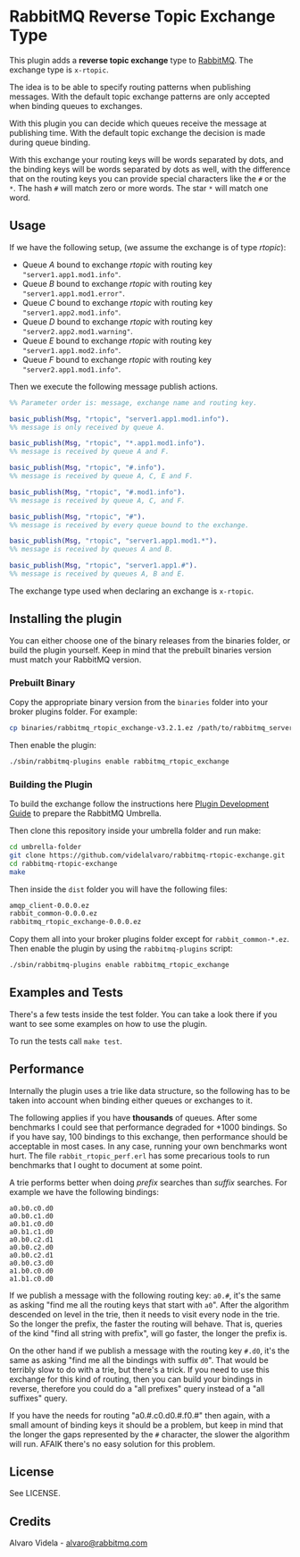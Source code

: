 # RabbitMQ Reverse Topic Exchange Type #

This plugin adds a __reverse topic exchange__ type to [RabbitMQ](http://www.rabbitmq.com). The exchange type is `x-rtopic`.

The idea is to be able to specify routing patterns when publishing messages. With the default topic exchange patterns are only accepted when binding queues to exchanges.

With this plugin you can decide which queues receive the message at publishing time. With the default topic exchange the decision is made during queue binding.

With this exchange your routing keys will be words separated by dots, and the binding keys will be words separated by dots as well, with the difference that on the routing keys 
you can provide special characters like the `#` or the `*`. The hash `#` will match zero or more words. The star `*` will match one word.

## Usage ##

If we have the following setup, (we assume the exchange is of type _rtopic_):

- Queue _A_ bound to exchange _rtopic_ with routing key `"server1.app1.mod1.info"`.
- Queue _B_ bound to exchange _rtopic_ with routing key `"server1.app1.mod1.error"`.
- Queue _C_ bound to exchange _rtopic_ with routing key `"server1.app2.mod1.info"`.
- Queue _D_ bound to exchange _rtopic_ with routing key `"server2.app2.mod1.warning"`.
- Queue _E_ bound to exchange _rtopic_ with routing key `"server1.app1.mod2.info"`.
- Queue _F_ bound to exchange _rtopic_ with routing key `"server2.app1.mod1.info"`.

Then we execute the following message publish actions.

```erlang
%% Parameter order is: message, exchange name and routing key.

basic_publish(Msg, "rtopic", "server1.app1.mod1.info").
%% message is only received by queue A.

basic_publish(Msg, "rtopic", "*.app1.mod1.info").
%% message is received by queue A and F.

basic_publish(Msg, "rtopic", "#.info").
%% message is received by queue A, C, E and F.

basic_publish(Msg, "rtopic", "#.mod1.info").
%% message is received by queue A, C, and F.

basic_publish(Msg, "rtopic", "#").
%% message is received by every queue bound to the exchange.

basic_publish(Msg, "rtopic", "server1.app1.mod1.*").
%% message is received by queues A and B.

basic_publish(Msg, "rtopic", "server1.app1.#").
%% message is received by queues A, B and E.
```

The exchange type used when declaring an exchange is `x-rtopic`.

## Installing the plugin ##

You can either choose one of the binary releases from the binaries folder, or build the plugin yourself. Keep in mind that the prebuilt binaries version must match your RabbitMQ version.

### Prebuilt Binary ###

Copy the appropriate binary version from the `binaries` folder into your broker plugins folder. For example:

```bash
cp binaries/rabbitmq_rtopic_exchange-v3.2.1.ez /path/to/rabbitmq_server-3.2.1/plugins/
```

Then enable the plugin:

```bash
./sbin/rabbitmq-plugins enable rabbitmq_rtopic_exchange
```

### Building the Plugin ###

To build the exchange follow the instructions here [Plugin Development Guide](http://www.rabbitmq.com/plugin-development.html) to prepare the RabbitMQ Umbrella.

Then clone this repository inside your umbrella folder and run make:

```bash
cd umbrella-folder
git clone https://github.com/videlalvaro/rabbitmq-rtopic-exchange.git
cd rabbitmq-rtopic-exchange
make
```

Then inside the `dist` folder you will have the following files:

```bash
amqp_client-0.0.0.ez
rabbit_common-0.0.0.ez
rabbitmq_rtopic_exchange-0.0.0.ez
```

Copy them all into your broker plugins folder except for `rabbit_common-*.ez`. Then enable the plugin by using the `rabbitmq-plugins` script:

```bash
./sbin/rabbitmq-plugins enable rabbitmq_rtopic_exchange
```

## Examples and Tests ##

There's a few tests inside the test folder. You can take a look there if you want to see some examples on how to use the plugin.

To run the tests call `make test`.

## Performance ##

Internally the plugin uses a trie like data structure, so the following has to be taken into account when binding either queues or exchanges to it.

The following applies if you have **thousands** of queues. After some benchmarks I could see that performance degraded for +1000 bindings. So if you have say, 100 bindings to this exchange, then performance should be acceptable in most cases. In any case, running your own benchmarks wont hurt. The file `rabbit_rtopic_perf.erl` has some precarious tools to run benchmarks that I ought to document at some point.

A trie performs better when doing _prefix_ searches than _suffix_ searches. For example we have the following bindings:

```
a0.b0.c0.d0
a0.b0.c1.d0
a0.b1.c0.d0
a0.b1.c1.d0
a0.b0.c2.d1
a0.b0.c2.d0
a0.b0.c2.d1
a0.b0.c3.d0
a1.b0.c0.d0
a1.b1.c0.d0
```

If we publish a message with the following routing key: `a0.#`, it's the same as asking "find me all the routing keys that start with `a0`". After the algorithm descended on level in the trie, then it needs to visit every node in the trie. So the longer the prefix, the faster the routing will behave. That is, queries of the kind "find all string with prefix", will go faster, the longer the prefix is.

On the other hand if we publish a message with the routing key `#.d0`, it's the same as asking "find me all the bindings with suffix `d0`". That would be terribly slow to do with a trie, but there's a trick. If you need to use this exchange for this kind of routing, then you can build your bindings in reverse, therefore you could do a "all prefixes" query instead of a "all suffixes" query.

If you have the needs for routing "a0.#.c0.d0.#.f0.#" then again, with a small amount of binding keys it should be a problem, but keep in mind that the longer the gaps represented by the `#` character, the slower the algorithm will run. AFAIK there's no easy solution for this problem.

## License ##

See LICENSE.

## Credits ##

Alvaro Videla - alvaro@rabbitmq.com